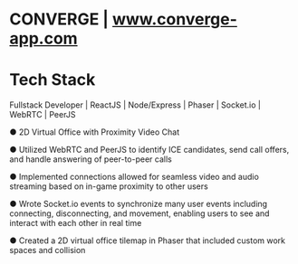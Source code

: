 # CONVERGE | www.converge-app.com

# Tech Stack
Fullstack Developer | ReactJS | Node/Express | Phaser | Socket.io | WebRTC | PeerJS

● 2D Virtual Office with Proximity Video Chat

● Utilized WebRTC and PeerJS to identify ICE candidates, send call offers, and handle answering of peer-to-peer
calls

● Implemented connections allowed for seamless video and audio streaming based on in-game proximity to other
users

● Wrote Socket.io events to synchronize many user events including connecting, disconnecting, and movement,
enabling users to see and interact with each other in real time

● Created a 2D virtual office tilemap in Phaser that included custom work spaces and collision
